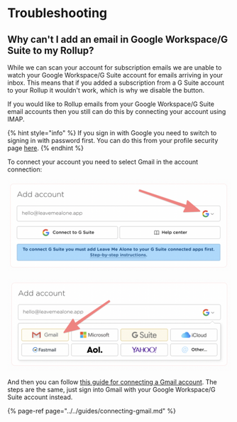 # Troubleshooting

## Why can't I add an email in Google Workspace/G Suite to my Rollup?

While we can scan your account for subscription emails we are unable to watch your Google Workspace/G Suite account for emails arriving in your inbox. This means that if you added a subscription from a G Suite account to your Rollup it wouldn't work, which is why we disable the button.

If you would like to Rollup emails from your Google Workspace/G Suite email accounts then you still can do this by connecting your account using IMAP.

{% hint style="info" %}
If you sign in with Google you need to switch to signing in with password first. You can do this from your profile security page [here](https://leavemealone.app/app/profile/security).
{% endhint %}

To connect your account you need to select Gmail in the account connection:

![Click the Google icon](../../.gitbook/assets/image%20%2822%29.png)

![Select Gmail and follow the Gmail guide](../../.gitbook/assets/image%20%2821%29.png)

And then you can follow [this guide for connecting a Gmail account](https://help.leavemealone.app/guides/connecting-gmail). The steps are the same, just sign into Gmail with your Google Workspace/G Suite account instead.

{% page-ref page="../../guides/connecting-gmail.md" %}



